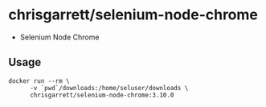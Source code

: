 # chrisgarrett/selenium-node-chrome

* Selenium Node Chrome

## Usage

```
docker run --rm \
      -v `pwd`/downloads:/home/seluser/downloads \
      chrisgarrett/selenium-node-chrome:3.10.0
```
